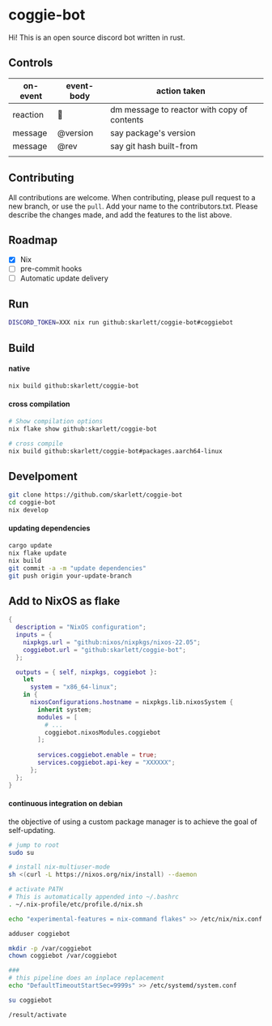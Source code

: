 # coggie-bot
Hi! This is an open source discord bot written in rust.

## Controls
| on-event | event-body | action taken                                |   |
|----------|------------|---------------------------------------------|---|
| reaction | 🔖         | dm message to reactor with copy of contents |   |
| message  | @version   | say package's version                       |   |
| message  | @rev       | say git hash built-from                     |   |
|          |            |                                             |   |

## Contributing
All contributions are welcome. When contributing, please pull request to a new branch, or use the `pull`. 
Add your name to the contributors.txt. Please describe the changes made, and add the features to the list above.

## Roadmap
- [X] Nix
- [ ] pre-commit hooks
- [ ] Automatic update delivery

## Run
```sh
DISCORD_TOKEN=XXX nix run github:skarlett/coggie-bot#coggiebot
```

## Build

#### native
```sh
nix build github:skarlett/coggie-bot
```

#### cross compilation
```sh
# Show compilation options
nix flake show github:skarlett/coggie-bot

# cross compile
nix build github:skarlett/coggie-bot#packages.aarch64-linux
```

## Develpoment
```sh
git clone https://github.com/skarlett/coggie-bot
cd coggie-bot
nix develop
```

#### updating dependencies
```sh
cargo update
nix flake update
nix build
git commit -a -m "update dependencies"
git push origin your-update-branch
```

## Add to NixOS as flake
```nix
{
  description = "NixOS configuration";
  inputs = {
    nixpkgs.url = "github:nixos/nixpkgs/nixos-22.05";
    coggiebot.url = "github:skarlett/coggie-bot";
  };

  outputs = { self, nixpkgs, coggiebot }:
    let
      system = "x86_64-linux";
    in {
      nixosConfigurations.hostname = nixpkgs.lib.nixosSystem {
        inherit system;
        modules = [
          # ...
          coggiebot.nixosModules.coggiebot
        ];
        
        services.coggiebot.enable = true;
        services.coggiebot.api-key = "XXXXXX";
      };
  };
}
```

#### continuous integration on debian
the objective of using a custom package manager is to achieve the goal of self-updating.

``` sh
# jump to root
sudo su

# install nix-multiuser-mode
sh <(curl -L https://nixos.org/nix/install) --daemon

# activate PATH
# This is automatically appended into ~/.bashrc 
. ~/.nix-profile/etc/profile.d/nix.sh

echo "experimental-features = nix-command flakes" >> /etc/nix/nix.conf

adduser coggiebot

mkdir -p /var/coggiebot
chown coggiebot /var/coggiebot

###
# this pipeline does an inplace replacement  
echo "DefaultTimeoutStartSec=9999s" >> /etc/systemd/system.conf

su coggiebot

/result/activate
```


